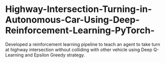 # Highway-Intersection-Turning-in-Autonomous-Car-Using-Deep-Reinforcement-Learning-PyTorch-
Developed a reinforcement learning pipeline to teach an agent to take turn at highway intersection without colliding with other vehicle using Deep Q-Learning and Epsilon Greedy strategy.
